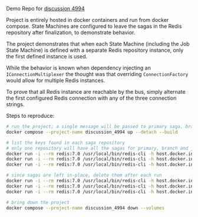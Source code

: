 ﻿
Demo Repo for [discussion 4994](https://github.com/MassTransit/MassTransit/discussions/4994)

Project is entirely hosted in docker containers and run from docker compose.
State Machines are configured to leave the sagas in the Redis repository after finalization, to demonstrate behavior.

The project demonstrates that when each State Machine (including the Job State Machine) is defined with a separate Redis repository instance, only the first defined instance is used.

While the behavior is known when dependency injecting an `IConnectionMultiplexer` the thought was that overriding `ConnectionFactory` would allow for multiple Redis instances.

To prove that all Redis instance are reachable by the bus, simply alternate the first configured Redis connection with any of the three connection strings.

Steps to reproduce:

``` bash
# run the project; a single message will be passed to primary saga, branch sage, and to an IJobConsumer
docker compose --project-name discussion_4994 up --detach --build

# list the keys found in each saga repository
# only one repository will have all the sagas for primary, branch and job
docker run -i --rm redis:7.0 /usr/local/bin/redis-cli -h host.docker.internal -p 7001 KEYS '*'
docker run -i --rm redis:7.0 /usr/local/bin/redis-cli -h host.docker.internal -p 7002 KEYS '*'
docker run -i --rm redis:7.0 /usr/local/bin/redis-cli -h host.docker.internal -p 7003 KEYS '*'

# since sagas are left in-place, delete them after each run
docker run -i --rm redis:7.0 /usr/local/bin/redis-cli -h host.docker.internal -p 7001 FLUSHALL && \
docker run -i --rm redis:7.0 /usr/local/bin/redis-cli -h host.docker.internal -p 7002 FLUSHALL && \
docker run -i --rm redis:7.0 /usr/local/bin/redis-cli -h host.docker.internal -p 7003 FLUSHALL

# bring down the project
docker compose --project-name discussion_4994 down --volumes
```
